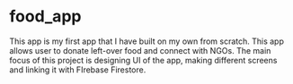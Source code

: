 # food_app

This app is my first app that I have built on my own from scratch. This app allows user to donate left-over food and connect with NGOs.
The main focus of this project is designing UI of the app, making different screens and linking it with FIrebase Firestore.
